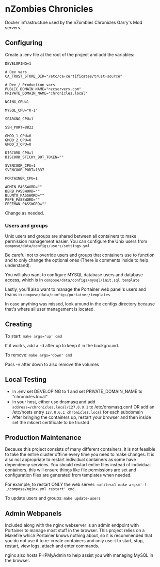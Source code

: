 # nZombies Chronicles
Docker infrastructure used by the nZombies Chronicles Garry's Mod servers. 

## Configuring
Create a .env file at the root of the project and add the variables:

```
DEVELOPING=1

# Dev vars
CA_TRUST_STORE_DIR="/etc/ca-certificates/trust-source"

# Dev / Production vars
PUBLIC_DOMAIN_NAME="nzcservers.com"
PRIVATE_DOMAIN_NAME="chronicles.local"

NGINX_CPU=1

MYSQL_CPU="0-1"

SEARXNG_CPU=1

SSH_PORT=8822

GMOD_1_CPU=0
GMOD_2_CPU=0
GMOD_3_CPU=0

DISCORD_CPU=1
DISCORD_STICKY_BOT_TOKEN=""

SVENCOOP_CPU=1
SVENCOOP_PORT=1337

PORTAINER_CPU=1

ADMIN_PASSWORD=""
BERB_PASSWORD=""
BLUNTO_PASSWORD=""
PEPE_PASSWORD=""
FREEMAN_PASSWORD=""
```

Change as needed.

### Users and groups
Unix users and groups are shared between all containers to make permission management easier.
You can configure the Unix users from `compose/data/configs/users/settings.yml`

Be careful not to override users and groups that containers use to function and to only change the optional
ones (There is comments inside to help understand).

You will also want to configure MYSQL database users and database access, which is in `compose/data/configs/mysql/init.sql.template`

Lastly, you'll also want to manage the Portainer web panel's users and teams in `compose/data/configs/portainer/templates`

In case anything was missed, look around in the configs directory because that's where all user management is located.

## Creating
To start:
`make args='up' cmd`

If it works, add a -d after up to keep it in the background.

To remove:
`make args='down' cmd`

Pass -v after down to also remove the volumes

## Local Testing
* In .env set DEVELOPING to 1 and set PRIVATE\_DOMAIN\_NAME to "chronicles.local"
* In your host, either use dnsmasq and add `address=/chronicles.local/127.0.0.1` to /etc/dnsmasq.conf OR add an /etc/hosts entry `127.0.0.1 chronicles.local` for each subdomain
* After bringing the containers up, restart your browser and then inside set the mkcert certificate to be trusted

## Production Maintenance
Because this project consists of many different containers, it is not feasible to take the entire cluster offline every time you need to make changes. It is also not appropriate to restart individual containers as some have dependency services. You should restart entire files instead of individual containers, this will ensure things like file permissions are set and configuration files are generated from templates when needed.

For example, to restart ONLY the web server:
`nofiles=1 make args='-f ./compose/nginx.yml restart' cmd`

To update users and groups: `make update-users`

## Admin Webpanels
Included along with the nginx webserver is an admin endpoint with Portainer to manage most stuff in the browser. This project relies on a Makefile which Portainer knows nothing about, so it is recommended that you do not use it to re-create containers and only use it to start, stop, restart, view logs, attach and enter commands.

nginx also hosts PHPMyAdmin to help assist you with managing MySQL in the browser.

